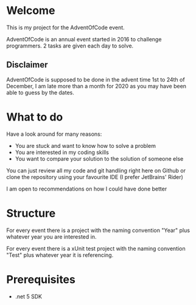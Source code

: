 ﻿
# Welcome
This is my project for the AdventOfCode event.

AdventOfCode is an annual event started in 2016 to challenge programmers. 2 tasks are given each day to solve.

## Disclaimer
AdventOfCode is supposed to be done in the advent time 1st to 24th of December, I am late more than a month for 2020 as you may have been able to guess by the dates.

# What to do
Have a look around for many reasons:
* You are stuck and want to know how to solve a problem
* You are interested in my coding skills 
* You want to compare your solution to the solution of someone else

You can just review all my code and git handling right here on Github or clone the repository using your favourite IDE (I prefer JetBrains' Rider)

I am open to recommendations on how I could have done better

# Structure
For every event there is a project with the naming convention "Year" plus whatever year you are interested in.

For every event there is a xUnit test project with the naming convention "Test" plus whatever year it is referencing.

# Prerequisites 
* .net 5 SDK 
